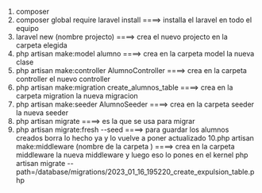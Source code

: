 1. composer
2. composer global  require laravel install ====> installa el laravel en todo el equipo
3. laravel new (nombre projecto) ====> crea el nuevo  projecto en la carpeta elegida
4. php artisan make:model alumno ====> crea en la carpeta  model la nueva clase  
5. php artisan make:controller AlumnoController ====>  crea en la carpeta controller el nuevo controller
6. php artisan make:migration create_alumnos_table ====> crea en la carpeta migration la nueva migracion 
7. php artisan make:seeder AlumnoSeeder ====> crea en la carpeta seeder la nueva seeder
8. php artisan migrate ====> es la que se usa para migrar 
9. php artisan migrate:fresh --seed ====> para guardar los alumnos creados borra lo hecho ya y lo vuelve a poner actualizado
10.php artisan make:middleware (nombre de la carpeta ) ====>  crea en la carpeta middleware  la nueva middleware y luego eso lo pones en el kernel
php artisan migrate --path=/database/migrations/2023_01_16_195220_create_expulsion_table.php 